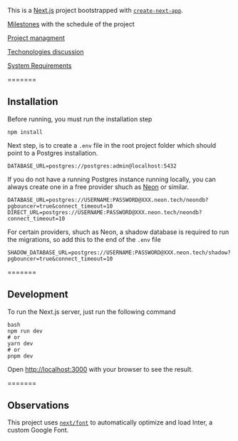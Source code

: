 This is a [Next.js](https://nextjs.org/) project bootstrapped with [`create-next-app`](https://github.com/vercel/next.js/tree/canary/packages/create-next-app).

[Milestones](https://github.com/Murphyly/mate85_ecommerce/milestones) with the schedule of the project

[Project managment](https://github.com/users/Murphyly/projects/1/views/5)

[Techonologies discussion](https://docs.google.com/document/d/1tNxArLmMkERyDy5abB3Fn9LJSFUgh1vAFx1bBVsxzfc/edit?usp=drive_link)

[System Requirements](https://github.com/Murphyly/mate85_ecommerce/wiki/System-requirements)

=======
## Installation

Before running, you must run the installation step 

```
npm install
```

Next step, is to create a `.env` file in the root project folder which should point to a Postgres installation.

```
DATABASE_URL=postgres://postgres:admin@localhost:5432
```

If you do not have a running Postgres instance running locally, you can always create one in a free provider shuch as [Neon](https://neon.tech/) or similar.
 
```
DATABASE_URL=postgres://USERNAME:PASSWORD@XXX.neon.tech/neondb?pgbouncer=true&connect_timeout=10
DIRECT_URL=postgres://USERNAME:PASSWORD@XXX.neon.tech/neondb?connect_timeout=10
```

For certain providers, shuch as Neon, a shadow database is required to run the migrations, so add this to the end of the `.env` file

```
SHADOW_DATABASE_URL=postgres://USERNAME:PASSWORD@XXX.neon.tech/shadow?pgbouncer=true&connect_timeout=10
```

=======
## Development

To run the Next.js server, just run the following command

```
bash
npm run dev
# or
yarn dev
# or
pnpm dev
```

Open [http://localhost:3000](http://localhost:3000) with your browser to see the result.

=======
## Observations

This project uses [`next/font`](https://nextjs.org/docs/basic-features/font-optimization) to automatically optimize and load Inter, a custom Google Font.
